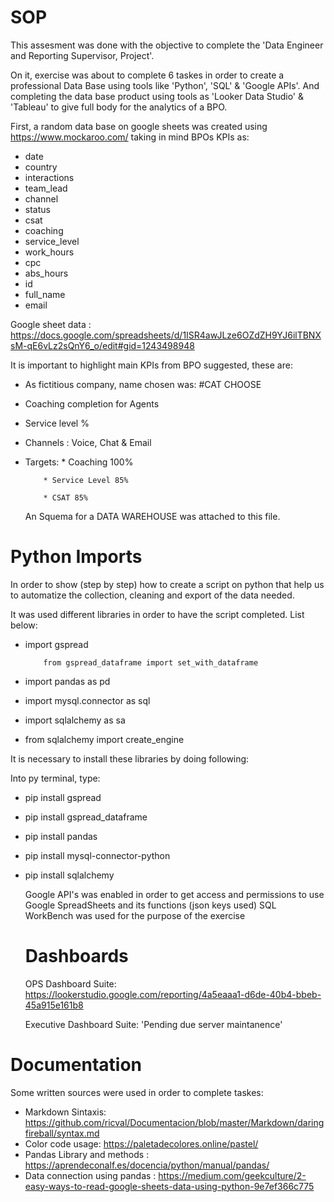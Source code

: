 # SOP

This assesment was done with the objective to complete the 'Data Engineer and Reporting Supervisor, Project'. 

On it, exercise was about to complete 6 taskes in order to create a professional Data Base using tools like 'Python',
'SQL' & 'Google APIs'. And completing the data base product using tools as 'Looker Data Studio' & 'Tableau' to give full body
for the analytics of a BPO.  

  First, a random data base on google sheets was created using https://www.mockaroo.com/ taking in mind BPOs KPIs as:
* date           
* country
* interactions   
* team_lead
* channel        
* status
* csat           
* coaching
* service_level  
* work_hours
* cpc            
* abs_hours
* id
* full_name
* email

Google sheet data : https://docs.google.com/spreadsheets/d/1ISR4awJLze6OZdZH9YJ6ilTBNXsM-qE6vLz2sQnY6_o/edit#gid=1243498948

It is important to highlight main KPIs from BPO suggested, these are:
* As fictitious company, name chosen was: #CAT CHOOSE
* Coaching completion for Agents
* Service level %
* Channels : Voice, Chat & Email
* Targets: * Coaching 100%

          * Service Level 85%

          * CSAT 85%
  
  An Squema for a DATA WAREHOUSE was attached to this file.

# Python Imports

  In order to show (step by step) how to create a script on python
  that help us to automatize the collection, cleaning and export of the data needed.

  It was used different libraries in order to have the script completed. List below:
* import gspread
          
          from gspread_dataframe import set_with_dataframe
* import pandas as pd
* import mysql.connector as sql
* import sqlalchemy as sa
* from sqlalchemy import create_engine

It is necessary to install these libraries by doing following:

Into py terminal, type:
* pip install gspread
* pip install gspread_dataframe
* pip install pandas
* pip install mysql-connector-python
* pip install sqlalchemy

  Google API's was enabled in order to get access and permissions to use Google SpreadSheets and its functions (json keys used)
  SQL WorkBench was used for the purpose of the exercise

  # Dashboards

  OPS Dashboard Suite: https://lookerstudio.google.com/reporting/4a5eaaa1-d6de-40b4-bbeb-45a915e161b8

  Executive Dashboard Suite: 'Pending due server maintanence'

# Documentation
Some written sources were used in order to complete taskes:
* Markdown Sintaxis: https://github.com/ricval/Documentacion/blob/master/Markdown/daringfireball/syntax.md
* Color code usage: https://paletadecolores.online/pastel/
* Pandas Library and methods : https://aprendeconalf.es/docencia/python/manual/pandas/
* Data connection using pandas : https://medium.com/geekculture/2-easy-ways-to-read-google-sheets-data-using-python-9e7ef366c775
